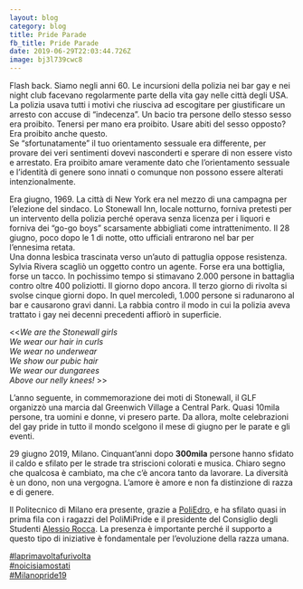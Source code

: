 ```yaml
---
layout: blog
category: blog
title: Pride Parade
fb_title: Pride Parade
date: 2019-06-29T22:03:44.726Z
image: bj3l739cwc8
---
```


Flash back. Siamo negli anni 60. Le incursioni della polizia nei bar gay e nei night club facevano regolarmente parte della vita gay nelle città degli USA. La polizia usava tutti i motivi che riusciva ad escogitare per giustificare un arresto con accuse di “indecenza”. Un bacio tra persone dello stesso sesso era proibito. Tenersi per mano era proibito. Usare abiti del sesso opposto? Era proibito anche questo.  
Se “sfortunatamente” il tuo orientamento sessuale era differente, per provare dei veri sentimenti dovevi nasconderti e sperare di non essere visto e arrestato. Era proibito amare veramente dato che l’orientamento sessuale e l’identità di genere sono innati o comunque non possono essere alterati intenzionalmente.

Era giugno, 1969. La città di New York era nel mezzo di una campagna per l’elezione del sindaco. Lo Stonewall Inn, locale notturno, forniva pretesti per un intervento della polizia perché operava senza licenza per i liquori e forniva dei “go-go boys” scarsamente abbigliati come intrattenimento. Il 28 giugno, poco dopo le 1 di notte, otto ufficiali entrarono nel bar per l’ennesima retata.  
Una donna lesbica trascinata verso un’auto di pattuglia oppose resistenza. Sylvia Rivera scagliò un oggetto contro un agente. Forse era una bottiglia, forse un tacco. In pochissimo tempo si stimavano 2.000 persone in battaglia contro oltre 400 poliziotti. Il giorno dopo ancora. Il terzo giorno di rivolta si svolse cinque giorni dopo. In quel mercoledì, 1.000 persone si radunarono al bar e causarono gravi danni. La rabbia contro il modo in cui la polizia aveva trattato i gay nei decenni precedenti affiorò in superficie.

<<_We are the Stonewall girls_  
_We wear our hair in curls_  
_We wear no underwear_  
_We show our pubic hair_  
_We wear our dungarees_  
_Above our nelly knees!_  >>

L’anno seguente, in commemorazione dei moti di Stonewall, il GLF organizzò una marcia dal Greenwich Village a Central Park. Quasi 10mila persone, tra uomini e donne, vi presero parte. Da allora, molte celebrazioni del gay pride in tutto il mondo scelgono il mese di giugno per le parate e gli eventi.

29 giugno 2019, Milano. Cinquant’anni dopo  **300mila**  persone hanno sfidato il caldo e sfilato per le strade tra striscioni colorati e musica. Chiaro segno che qualcosa è cambiato, ma che c’è ancora tanto da lavorare. La diversità è un dono, non una vergogna. L’amore è amore e non fa distinzione di razza e di genere.

Il Politecnico di Milano era presente, grazie a [PoliEdro](https://www.facebook.com/poliedro.polimi/?__tn__=KH-R&eid=ARDA_9w-jp-YdwMc-3oIrLXxwIaeYVln0CssmRJ0k0UXerVTBobacpg7FB73GhgVZPrt-l7XmzVu6HmN&fref=mentions&__xts__%5B0%5D=68.ARAfxP6-TDIYmBNvtJSP_vGFgP8PflY3GaCydPUT1brxlAk07wrogB8akTer7pUAYxxM67AAMpToljhWP3xA17JbQHyuZz40owMrWPG2p101bVorutIVHxdzZ4dDXNssYFnSK3hubL6jm9EANZ2Hr0-Z36BF0maD25FSiKmrwqGJdmUmeN6Y6kl9SbeLkD-0FOprR0_U4FKxcRd0pBWSMJ1AreLvYoCJIK2kClk0C-Q8Q9AFa8A5Lkf6CJG-WuE_KRv9FRT61h0a6OnmX4HFSMn8up3vdqr8JJ9O3caqkFgnlhSdT1c7UUizKmffcGszF-vi4WIkmqe-YCmYzwJO), e ha sfilato quasi in prima fila con i ragazzi del PoliMiPride e il presidente del Consiglio degli Studenti [Alessio Rocca](https://www.facebook.com/alessio.rocca.12?__tn__=KH-R&eid=ARDAGB54OrV2U5gnfD8Ye9r94DXzHf5lqmnZbIm5tJU-UYX1kkoFC0bKg4_OzYI3rMZWhqyp_6zZtkPS&fref=mentions&__xts__%5B0%5D=68.ARAfxP6-TDIYmBNvtJSP_vGFgP8PflY3GaCydPUT1brxlAk07wrogB8akTer7pUAYxxM67AAMpToljhWP3xA17JbQHyuZz40owMrWPG2p101bVorutIVHxdzZ4dDXNssYFnSK3hubL6jm9EANZ2Hr0-Z36BF0maD25FSiKmrwqGJdmUmeN6Y6kl9SbeLkD-0FOprR0_U4FKxcRd0pBWSMJ1AreLvYoCJIK2kClk0C-Q8Q9AFa8A5Lkf6CJG-WuE_KRv9FRT61h0a6OnmX4HFSMn8up3vdqr8JJ9O3caqkFgnlhSdT1c7UUizKmffcGszF-vi4WIkmqe-YCmYzwJO "Alessio Rocca"). La presenza è importante perché il supporto a questo tipo di iniziative è fondamentale per l’evoluzione della razza umana.

[#laprimavoltafurivolta](https://www.facebook.com/hashtag/laprimavoltafurivolta?source=feed_text&epa=HASHTAG&__xts__%5B0%5D=68.ARAfxP6-TDIYmBNvtJSP_vGFgP8PflY3GaCydPUT1brxlAk07wrogB8akTer7pUAYxxM67AAMpToljhWP3xA17JbQHyuZz40owMrWPG2p101bVorutIVHxdzZ4dDXNssYFnSK3hubL6jm9EANZ2Hr0-Z36BF0maD25FSiKmrwqGJdmUmeN6Y6kl9SbeLkD-0FOprR0_U4FKxcRd0pBWSMJ1AreLvYoCJIK2kClk0C-Q8Q9AFa8A5Lkf6CJG-WuE_KRv9FRT61h0a6OnmX4HFSMn8up3vdqr8JJ9O3caqkFgnlhSdT1c7UUizKmffcGszF-vi4WIkmqe-YCmYzwJO&__tn__=%2ANKH-R)  
[#noicisiamostati](https://www.facebook.com/hashtag/noicisiamostati?source=feed_text&epa=HASHTAG&__xts__%5B0%5D=68.ARAfxP6-TDIYmBNvtJSP_vGFgP8PflY3GaCydPUT1brxlAk07wrogB8akTer7pUAYxxM67AAMpToljhWP3xA17JbQHyuZz40owMrWPG2p101bVorutIVHxdzZ4dDXNssYFnSK3hubL6jm9EANZ2Hr0-Z36BF0maD25FSiKmrwqGJdmUmeN6Y6kl9SbeLkD-0FOprR0_U4FKxcRd0pBWSMJ1AreLvYoCJIK2kClk0C-Q8Q9AFa8A5Lkf6CJG-WuE_KRv9FRT61h0a6OnmX4HFSMn8up3vdqr8JJ9O3caqkFgnlhSdT1c7UUizKmffcGszF-vi4WIkmqe-YCmYzwJO&__tn__=%2ANKH-R)  
[#Milanopride19](https://www.facebook.com/hashtag/gaypride?source=feed_text&epa=HASHTAG&__xts__%5B0%5D=68.ARAfxP6-TDIYmBNvtJSP_vGFgP8PflY3GaCydPUT1brxlAk07wrogB8akTer7pUAYxxM67AAMpToljhWP3xA17JbQHyuZz40owMrWPG2p101bVorutIVHxdzZ4dDXNssYFnSK3hubL6jm9EANZ2Hr0-Z36BF0maD25FSiKmrwqGJdmUmeN6Y6kl9SbeLkD-0FOprR0_U4FKxcRd0pBWSMJ1AreLvYoCJIK2kClk0C-Q8Q9AFa8A5Lkf6CJG-WuE_KRv9FRT61h0a6OnmX4HFSMn8up3vdqr8JJ9O3caqkFgnlhSdT1c7UUizKmffcGszF-vi4WIkmqe-YCmYzwJO&__tn__=%2ANKH-R)

